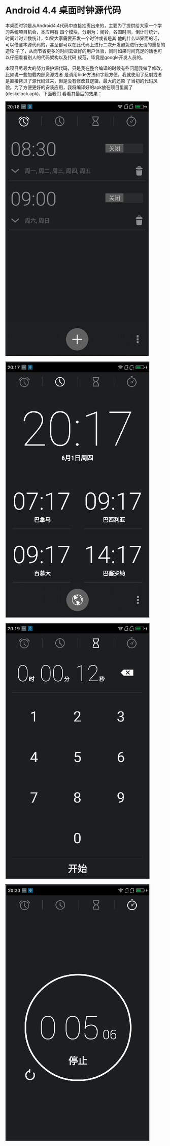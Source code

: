 # Android 4.4 桌面时钟源代码

本桌面时钟是从Android4.4代码中直接抽离出来的，主要为了提供给大家一个学习系统项目机会，本应用有
四个模块，分别为：闹铃，各国时间，倒计时统计，时间计时计数统计，如果大家需要开发一个时钟或者是其
他的什么Ui界面的话，可以借鉴本源代码的，甚至都可以在此代码上进行二次开发避免进行无谓的重复的造轮
子了，从而节省更多的时间去做好的用户体验，同时如果时间充足的话也可以仔细看看别人的代码架构以及代码
规范，毕竟是google开发人员的。

本项目尽最大的努力保护源代码，只是我在整合编译的时候有些问题我做了修改，比如说一些加载内部资源或者
是调用hide方法和字段方便，我就使用了反射或者是直接拷贝了源代码过来，但是没有修改其逻辑，最大的还原
了当初的代码风貌。为了方便更好的安装应用，我将编译好的apk放在项目里面了(deskclock.apk)，下面我们
看看其最后的效果：

![exam_1](gifs/exam_1.png)

![exam_2](gifs/exam_2.png)

![exam_3](gifs/exam_3.png)

![exam_4](gifs/exam_4.png)